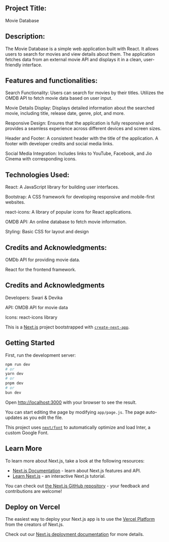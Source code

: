 ## Project Title:
Movie Database
## Description:
The Movie Database is a simple web application built with React. It allows users to search for movies and view details about them. The application fetches data from an external movie API and displays it in a clean, user-friendly interface.

## Features and functionalities:
Search Functionality:
Users can search for movies by their titles.
Utilizes the OMDB API to fetch movie data based on user input.

Movie Details Display:
Displays detailed information about the searched movie, including title, release date, genre, plot, and more.

Responsive Design:
Ensures that the application is fully responsive and provides a seamless experience across different devices and screen sizes.

Header and Footer:
A consistent header with the title of the application.
A footer with developer credits and social media links.

Social Media Integration:
Includes links to YouTube, Facebook, and Jio Cinema with corresponding icons.

## Technologies Used:
React: 
A JavaScript library for building user interfaces.

Bootstrap: 
A CSS framework for developing responsive and mobile-first websites.

react-icons:
A library of popular icons for React applications.

OMDB API:
An online database to fetch movie information.

Styling: 
Basic CSS for layout and design

## Credits and Acknowledgments:
OMDb API for providing movie data.

React for the frontend framework.



## Credits and Acknowledgments
Developers: 
Swari & Devika

API: 
OMDB API for movie data

Icons: 
react-icons library

This is a [Next.js](https://nextjs.org/) project bootstrapped with [`create-next-app`](https://github.com/vercel/next.js/tree/canary/packages/create-next-app).

## Getting Started

First, run the development server:

```bash
npm run dev
# or
yarn dev
# or
pnpm dev
# or
bun dev
```

Open [http://localhost:3000](http://localhost:3000) with your browser to see the result.

You can start editing the page by modifying `app/page.js`. The page auto-updates as you edit the file.

This project uses [`next/font`](https://nextjs.org/docs/basic-features/font-optimization) to automatically optimize and load Inter, a custom Google Font.

## Learn More

To learn more about Next.js, take a look at the following resources:

- [Next.js Documentation](https://nextjs.org/docs) - learn about Next.js features and API.
- [Learn Next.js](https://nextjs.org/learn) - an interactive Next.js tutorial.

You can check out [the Next.js GitHub repository](https://github.com/vercel/next.js/) - your feedback and contributions are welcome!

## Deploy on Vercel

The easiest way to deploy your Next.js app is to use the [Vercel Platform](https://vercel.com/new?utm_medium=default-template&filter=next.js&utm_source=create-next-app&utm_campaign=create-next-app-readme) from the creators of Next.js.

Check out our [Next.js deployment documentation](https://nextjs.org/docs/deployment) for more details.
